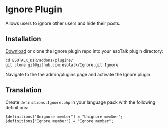 # Ignore Plugin

Allows users to ignore other users and hide their posts.

## Installation

[Download](https://github.com/esotalk/Ignore/archive/master.zip) or clone the Ignore plugin repo into your esoTalk plugin directory:

	cd ESOTALK_DIR/addons/plugins/
	git clone git@github.com:esotalk/Ignore.git Ignore

Navigate to the the admin/plugins page and activate the Ignore plugin.

## Translation

Create `definitions.Ignore.php` in your language pack with the following definitions:

	$definitions["Unignore member"] = "Unignore member";	
	$definitions["Ignore member"] = "Ignore member";	
